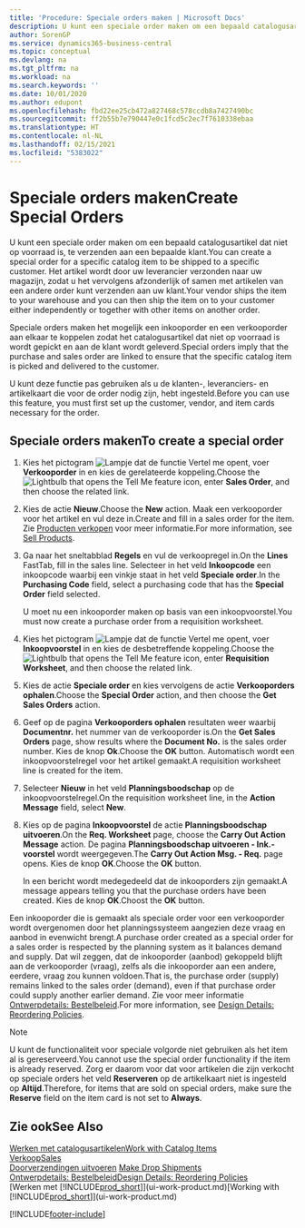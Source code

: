```yaml
---
title: 'Procedure: Speciale orders maken | Microsoft Docs'
description: U kunt een speciale order maken om een bepaald catalogusartikel dat niet op voorraad is, te verzenden aan een bepaalde klant. Het artikel wordt door uw leverancier verzonden naar uw magazijn, zodat u het vervolgens afzonderlijk of samen met artikelen van een andere order kunt verzenden aan uw klant.
author: SorenGP
ms.service: dynamics365-business-central
ms.topic: conceptual
ms.devlang: na
ms.tgt_pltfrm: na
ms.workload: na
ms.search.keywords: ''
ms.date: 10/01/2020
ms.author: edupont
ms.openlocfilehash: fbd22ee25cb472a827468c578ccdb8a7427490bc
ms.sourcegitcommit: ff2b55b7e790447e0c1fcd5c2ec7f7610338ebaa
ms.translationtype: HT
ms.contentlocale: nl-NL
ms.lasthandoff: 02/15/2021
ms.locfileid: "5383022"
---
```

# <a name="create-special-orders"></a><span data-ttu-id="12c7c-104">Speciale orders maken</span><span class="sxs-lookup"><span data-stu-id="12c7c-104">Create Special Orders</span></span>
<span data-ttu-id="12c7c-105">U kunt een speciale order maken om een bepaald catalogusartikel dat niet op voorraad is, te verzenden aan een bepaalde klant.</span><span class="sxs-lookup"><span data-stu-id="12c7c-105">You can create a special order for a specific catalog item to be shipped to a specific customer.</span></span> <span data-ttu-id="12c7c-106">Het artikel wordt door uw leverancier verzonden naar uw magazijn, zodat u het vervolgens afzonderlijk of samen met artikelen van een andere order kunt verzenden aan uw klant.</span><span class="sxs-lookup"><span data-stu-id="12c7c-106">Your vendor ships the item to your warehouse and you can then ship the item on to your customer either independently or together with other items on another order.</span></span>  

<span data-ttu-id="12c7c-107">Speciale orders maken het mogelijk een inkooporder en een verkooporder aan elkaar te koppelen zodat het catalogusartikel dat niet op voorraad is wordt gepickt en aan de klant wordt geleverd.</span><span class="sxs-lookup"><span data-stu-id="12c7c-107">Special orders imply that the purchase and sales order are linked to ensure that the specific catalog item is picked and delivered to the customer.</span></span>  

<span data-ttu-id="12c7c-108">U kunt deze functie pas gebruiken als u de klanten-, leveranciers- en artikelkaart die voor de order nodig zijn, hebt ingesteld.</span><span class="sxs-lookup"><span data-stu-id="12c7c-108">Before you can use this feature, you must first set up the customer, vendor, and item cards necessary for the order.</span></span>  

## <a name="to-create-a-special-order"></a><span data-ttu-id="12c7c-109">Speciale orders maken</span><span class="sxs-lookup"><span data-stu-id="12c7c-109">To create a special order</span></span>  
1.  <span data-ttu-id="12c7c-110">Kies het pictogram ![Lampje dat de functie Vertel me opent](media/ui-search/search_small.png "Vertel me wat u wilt doen"), voer **Verkooporder** in en kies de gerelateerde koppeling.</span><span class="sxs-lookup"><span data-stu-id="12c7c-110">Choose the ![Lightbulb that opens the Tell Me feature](media/ui-search/search_small.png "Tell me what you want to do") icon, enter **Sales Order**, and then choose the related link.</span></span>  
2. <span data-ttu-id="12c7c-111">Kies de actie **Nieuw**.</span><span class="sxs-lookup"><span data-stu-id="12c7c-111">Choose the **New** action.</span></span> <span data-ttu-id="12c7c-112">Maak een  verkooporder voor het artikel en vul deze in.</span><span class="sxs-lookup"><span data-stu-id="12c7c-112">Create and fill in a  sales order for the item.</span></span> <span data-ttu-id="12c7c-113">Zie [Producten verkopen](sales-how-sell-products.md) voor meer informatie.</span><span class="sxs-lookup"><span data-stu-id="12c7c-113">For more information, see [Sell Products](sales-how-sell-products.md).</span></span>
3.  <span data-ttu-id="12c7c-114">Ga naar het sneltabblad **Regels** en vul de verkoopregel in.</span><span class="sxs-lookup"><span data-stu-id="12c7c-114">On the **Lines** FastTab, fill in the sales line.</span></span> <span data-ttu-id="12c7c-115">Selecteer in het veld **Inkoopcode** een inkoopcode waarbij een vinkje staat in het veld **Speciale order**.</span><span class="sxs-lookup"><span data-stu-id="12c7c-115">In the **Purchasing Code** field, select a purchasing code that has the **Special Order** field selected.</span></span>

    <span data-ttu-id="12c7c-116">U moet nu een inkooporder maken op basis van een inkoopvoorstel.</span><span class="sxs-lookup"><span data-stu-id="12c7c-116">You must now create a purchase order from a requisition worksheet.</span></span>  
4. <span data-ttu-id="12c7c-117">Kies het pictogram ![Lampje dat de functie Vertel me opent](media/ui-search/search_small.png "Vertel me wat u wilt doen"), voer **Inkoopvoorstel** in en kies de desbetreffende koppeling.</span><span class="sxs-lookup"><span data-stu-id="12c7c-117">Choose the ![Lightbulb that opens the Tell Me feature](media/ui-search/search_small.png "Tell me what you want to do") icon, enter **Requisition Worksheet**, and then choose the related link.</span></span>  
5. <span data-ttu-id="12c7c-118">Kies de actie **Speciale order** en kies vervolgens de actie **Verkooporders ophalen**.</span><span class="sxs-lookup"><span data-stu-id="12c7c-118">Choose the **Special Order** action, and then choose the **Get Sales Orders** action.</span></span>  
6.  <span data-ttu-id="12c7c-119">Geef op de pagina **Verkooporders ophalen** resultaten weer waarbij **Documentnr.** het nummer van de verkooporder is.</span><span class="sxs-lookup"><span data-stu-id="12c7c-119">On the **Get Sales Orders** page, show results where the **Document No.** is the sales order number.</span></span> <span data-ttu-id="12c7c-120">Kies de knop **Ok**.</span><span class="sxs-lookup"><span data-stu-id="12c7c-120">Choose the **OK** button.</span></span> <span data-ttu-id="12c7c-121">Automatisch wordt een inkoopvoorstelregel voor het artikel gemaakt.</span><span class="sxs-lookup"><span data-stu-id="12c7c-121">A requisition worksheet line is created for the item.</span></span>  
7.  <span data-ttu-id="12c7c-122">Selecteer **Nieuw** in het veld **Planningsboodschap** op de inkoopvoorstelregel.</span><span class="sxs-lookup"><span data-stu-id="12c7c-122">On the requisition worksheet line, in the **Action Message** field, select **New**.</span></span>  
8.  <span data-ttu-id="12c7c-123">Kies op de pagina **Inkoopvoorstel** de actie **Planningsboodschap uitvoeren**.</span><span class="sxs-lookup"><span data-stu-id="12c7c-123">On the **Req. Worksheet** page, choose the **Carry Out Action Message** action.</span></span> <span data-ttu-id="12c7c-124">De pagina **Planningsboodschap uitvoeren - Ink.-voorstel** wordt weergegeven.</span><span class="sxs-lookup"><span data-stu-id="12c7c-124">The **Carry Out Action Msg. - Req.** page opens.</span></span> <span data-ttu-id="12c7c-125">Kies de knop **OK**.</span><span class="sxs-lookup"><span data-stu-id="12c7c-125">Choose the **OK** button.</span></span>  

    <span data-ttu-id="12c7c-126">In een bericht wordt medegedeeld dat de inkooporders zijn gemaakt.</span><span class="sxs-lookup"><span data-stu-id="12c7c-126">A message appears telling you that the purchase orders have been created.</span></span> <span data-ttu-id="12c7c-127">Kies de knop **OK**.</span><span class="sxs-lookup"><span data-stu-id="12c7c-127">Choost the **OK** button.</span></span>  

<span data-ttu-id="12c7c-128">Een inkooporder die is gemaakt als speciale order voor een verkooporder wordt overgenomen door het planningssysteem aangezien deze vraag en aanbod in evenwicht brengt.</span><span class="sxs-lookup"><span data-stu-id="12c7c-128">A purchase order created as a special order for a sales order is respected by the planning system as it balances demand and supply.</span></span> <span data-ttu-id="12c7c-129">Dat wil zeggen, dat de inkooporder (aanbod) gekoppeld blijft aan de verkooporder (vraag), zelfs als die inkooporder aan een andere, eerdere, vraag zou kunnen voldoen.</span><span class="sxs-lookup"><span data-stu-id="12c7c-129">That is, the purchase order (supply) remains linked to the sales order (demand), even if that purchase order could supply another earlier demand.</span></span> <span data-ttu-id="12c7c-130">Zie voor meer informatie [Ontwerpdetails: Bestelbeleid](design-details-reservation-order-tracking-and-action-messaging.md).</span><span class="sxs-lookup"><span data-stu-id="12c7c-130">For more information, see [Design Details: Reordering Policies](design-details-reservation-order-tracking-and-action-messaging.md).</span></span>  

> [!NOTE]  
>  <span data-ttu-id="12c7c-131">U kunt de functionaliteit voor speciale volgorde niet gebruiken als het item al is gereserveerd.</span><span class="sxs-lookup"><span data-stu-id="12c7c-131">You cannot use the special order functionality if the item is already reserved.</span></span> <span data-ttu-id="12c7c-132">Zorg er daarom voor dat voor artikelen die zijn verkocht op speciale orders het veld **Reserveren** op de artikelkaart niet is ingesteld op **Altijd**.</span><span class="sxs-lookup"><span data-stu-id="12c7c-132">Therefore, for items that are sold on special orders, make sure the **Reserve** field on the item card is not set to **Always**.</span></span>  

## <a name="see-also"></a><span data-ttu-id="12c7c-133">Zie ook</span><span class="sxs-lookup"><span data-stu-id="12c7c-133">See Also</span></span>  
[<span data-ttu-id="12c7c-134">Werken met catalogusartikelen</span><span class="sxs-lookup"><span data-stu-id="12c7c-134">Work with Catalog Items</span></span>](inventory-how-work-nonstock-items.md)  
[<span data-ttu-id="12c7c-135">Verkoop</span><span class="sxs-lookup"><span data-stu-id="12c7c-135">Sales</span></span>](sales-manage-sales.md)  
<span data-ttu-id="12c7c-136">[Doorverzendingen uitvoeren](sales-how-drop-shipment.md) </span><span class="sxs-lookup"><span data-stu-id="12c7c-136">[Make Drop Shipments](sales-how-drop-shipment.md) </span></span>  
[<span data-ttu-id="12c7c-137">Ontwerpdetails: Bestelbeleid</span><span class="sxs-lookup"><span data-stu-id="12c7c-137">Design Details: Reordering Policies</span></span>](design-details-reservation-order-tracking-and-action-messaging.md)  
<span data-ttu-id="12c7c-138">[Werken met [!INCLUDE[prod_short](includes/prod_short.md)]](ui-work-product.md)</span><span class="sxs-lookup"><span data-stu-id="12c7c-138">[Working with [!INCLUDE[prod_short](includes/prod_short.md)]](ui-work-product.md)</span></span>


[!INCLUDE[footer-include](includes/footer-banner.md)]